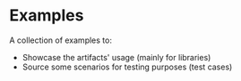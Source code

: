 # Examples

A collection of examples to:

-   Showcase the artifacts' usage (mainly for libraries)
-   Source some scenarios for testing purposes (test cases)
